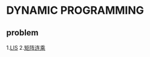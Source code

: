 # DYNAMIC PROGRAMMING
## problem
1.[LIS](https://leetcode-cn.com/problems/longest-increasing-subsequence/solution/)
2.[矩阵连乘](https://github.com/Iris-Song/algorithm/blob/main/Dynamic%20Programming/RecurMatrixChain.cpp)

